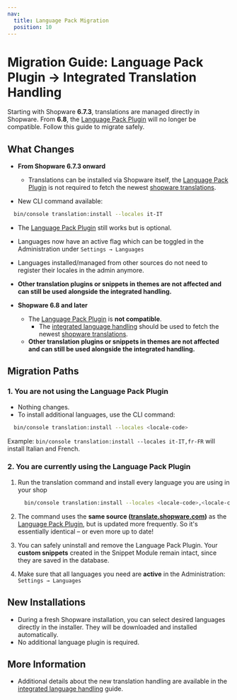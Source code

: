 ```yaml
---
nav:
  title: Language Pack Migration
  position: 10
---
```


# Migration Guide: Language Pack Plugin → Integrated Translation Handling

Starting with Shopware **6.7.3**, translations are managed directly in Shopware. From **6.8**, the [Language Pack Plugin](https://store.shopware.com/en/swag338126230916f/shopware-language-pack.html) will no longer be compatible. Follow this guide to migrate safely.

## What Changes

- **From Shopware 6.7.3 onward**

  - Translations can be installed via Shopware itself, the [Language Pack Plugin](https://store.shopware.com/en/swag338126230916f/shopware-language-pack.html) is not required to fetch the newest [shopware translations](https://translate.shopware.com).
- New CLI command available:

```bash
  bin/console translation:install --locales it-IT
```

- The [Language Pack Plugin](https://store.shopware.com/en/swag338126230916f/shopware-language-pack.html) still works but is optional.
- Languages now have an active flag which can be toggled in the Administration under `Settings → Languages`
- Languages installed/managed from other sources do not need to register their locales in the admin anymore.
- **Other translation plugins or snippets in themes are not affected and can still be used alongside the integrated handling.**

- **Shopware 6.8 and later**

  - The [Language Pack Plugin](https://store.shopware.com/en/swag338126230916f/shopware-language-pack.html) is **not compatible**.
    - The [integrated language handling](../../../../guides/plugins/plugins/translations/built-in-translation-system.md) should be used to fetch the newest [shopware translations](https://translate.shopware.com).
  - **Other translation plugins or snippets in themes are not affected and can still be used alongside the integrated handling.**

## Migration Paths

### 1. You are **not using the Language Pack Plugin**

- Nothing changes.
- To install additional languages, use the CLI command:

```bash  
  bin/console translation:install --locales <locale-code>
```

Example: `bin/console translation:install --locales it-IT,fr-FR` will install Italian and French.

### 2. You are **currently using the Language Pack Plugin**

1. Run the translation command and install every language you are using in your shop

    ```bash
      bin/console translation:install --locales <locale-code>,<locale-code>
    ```

2. The command uses the **same source ([translate.shopware.com](https://translate.shopware.com))** as the [Language Pack Plugin](https://store.shopware.com/en/swag338126230916f/shopware-language-pack.html), but is updated more frequently. So it's essentially identical – or even more up to date!
3. You can safely uninstall and remove the Language Pack Plugin. Your **custom snippets** created in the Snippet Module remain intact, since they are saved in the database.
4. Make sure that all languages you need are **active** in the Administration:
   `Settings → Languages`

## New Installations

- During a fresh Shopware installation, you can select desired languages directly in the installer. They will be downloaded and installed automatically.
- No additional language plugin is required.

## More Information

- Additional details about the new translation handling are available in the [integrated language handling](../../../../guides/plugins/plugins/translations/built-in-translation-system.md) guide.
